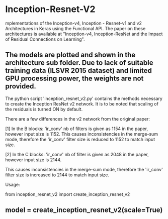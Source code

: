 # Inception-Resnet-V2

mplementations of the Inception-v4, Inception - Resnet-v1 and v2 Architectures in Keras using the Functional API. The paper on these architectures is available at "Inception-v4, Inception-ResNet and the Impact of Residual Connections on Learning".

The models are plotted and shown in the architecture sub folder. Due to lack of suitable training data (ILSVR 2015 dataset) and limited GPU processing power, the weights are not provided.
-------

The python script 'inception_resnet_v2.py' contains the methods necessary to create the Inception ResNet v2 network. It is to be noted that scaling of the residuals is turned ON by default.

There are a few differences in the v2 network from the original paper:

[1] In the B blocks: 'ir_conv' nb of filters is given as 1154 in the paper, however input size is 1152.
This causes inconsistencies in the merge-sum mode, therefore the 'ir_conv' filter size is reduced to 1152 to match input size.

[2] In the C blocks: 'ir_conv' nb of filter is given as 2048 in the paper, however input size is 2144.

This causes inconsistencies in the merge-sum mode, therefore the 'ir_conv' filter size is increased to 2144 to match input size.

Usage:

from inception_resnet_v2 import create_inception_resnet_v2

model = create_inception_resnet_v2(scale=True)
------------


